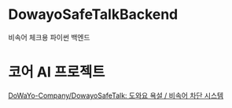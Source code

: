 # DowayoSafeTalkBackend
비속어 체크용 파이썬 백엔드

# 코어 AI 프로젝트

[DoWaYo-Company/DowayoSafeTalk: 도와요 욕설 / 비속어 차단 시스템](https://github.com/DoWaYo-Company/DowayoSafeTalk)
